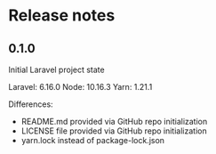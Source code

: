 # Release notes

## 0.1.0

Initial Laravel project state

Laravel: 6.16.0
Node: 10.16.3
Yarn: 1.21.1

Differences:
- README.md provided via GitHub repo initialization
- LICENSE file provided via GitHub repo initialization
- yarn.lock instead of package-lock.json
